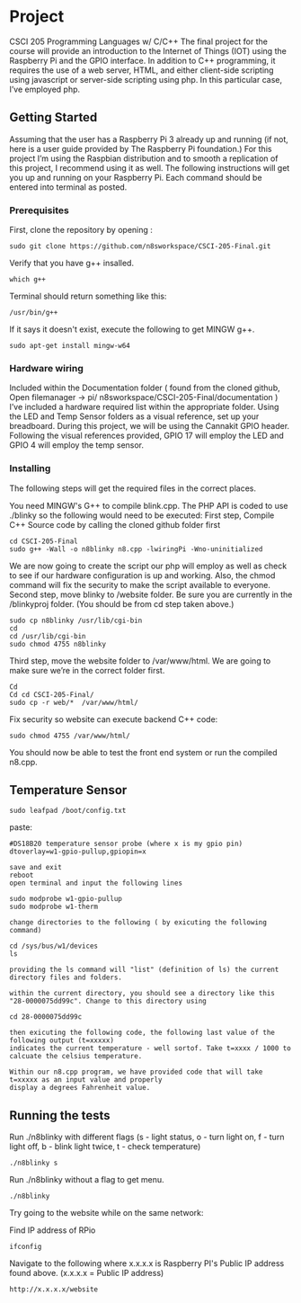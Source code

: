 # Project

CSCI 205 Programming Languages w/ C/C++
The final project for the course will provide an introduction to the Internet of Things (IOT) using the Raspberry Pi and the GPIO interface. In addition to C++ programming, it requires the use of a web server, HTML, and either client-side scripting using javascript or server-side scripting using php. In this particular case, I’ve employed php.   

## Getting Started
Assuming that the user has a Raspberry Pi 3 already up and running (if not, here is a user guide provided by The Raspberry Pi foundation.) For this project I’m using the Raspbian distribution and to smooth a replication of this project, I recommend using it as well. 
The following instructions will get you up and running on your Raspberry Pi. Each command should be entered into terminal as posted. 

### Prerequisites
First, clone the repository by opening :
```
sudo git clone https://github.com/n8sworkspace/CSCI-205-Final.git
```
Verify that you have g++ insalled.
```
which g++
```
Terminal should return something like this:
```
/usr/bin/g++
```
If it says it doesn't exist, execute the following to get MINGW g++.
```
sudo apt-get install mingw-w64
```

### Hardware wiring 
Included within the Documentation folder ( found from the cloned github, Open filemanager -> pi/ n8sworkspace/CSCI-205-Final/documentation ) I’ve included a hardware required list within the appropriate folder. 
Using the LED and Temp Sensor folders as a visual reference, set up your breadboard.
During this project, we will be using the Cannakit GPIO header. Following the visual references provided, GPIO 17 will employ the LED and GPIO 4 will employ the temp sensor.

### Installing
The following steps will get the required files in the correct places.

You need MINGW's G++ to compile blink.cpp.  The PHP API is coded to use ./blinky so the following would need to be executed:
First step, Compile C++ Source code by calling the cloned github folder first

```
cd CSCI-205-Final
sudo g++ -Wall -o n8blinky n8.cpp -lwiringPi -Wno-uninitialized 

```

We are now going to create the script our php will employ as well as check to see if our hardware configuration is up and working. Also, the chmod command will fix the security to make the script available to everyone. 
Second step, move blinky to /website folder. Be sure you are currently in the /blinkyproj folder. (You should be from cd step taken above.) 

```
sudo cp n8blinky /usr/lib/cgi-bin 
cd
cd /usr/lib/cgi-bin
sudo chmod 4755 n8blinky
```


Third step, move the website folder to /var/www/html. We are going to make sure we’re in the correct folder first. 

```
Cd
Cd cd CSCI-205-Final/
sudo cp -r web/*  /var/www/html/
```

Fix security so website can execute backend C++ code:

```
sudo chmod 4755 /var/www/html/
```

You should now be able to test the front end system or run the compiled n8.cpp.

## Temperature Sensor
```
sudo leafpad /boot/config.txt
```
paste: 
```
#DS18B20 temperature sensor probe (where x is my gpio pin)
dtoverlay=w1-gpio-pullup,gpiopin=x
```
	save and exit
	reboot
	open terminal and input the following lines
```
sudo modprobe w1-gpio-pullup
sudo modprobe w1-therm
```
	change directories to the following ( by exicuting the following command)
```
cd /sys/bus/w1/devices
ls
```
	providing the ls command will "list" (definition of ls) the current directory files and folders. 

	within the current directory, you should see a directory like this
	"28-0000075dd99c". Change to this directory using
```	
cd 28-0000075dd99c
```
	then exicuting the following code, the following last value of the following output (t=xxxxx)
	indicates the current temperature - well sortof. Take t=xxxx / 1000 to calcuate the celsius temperature. 
	
	Within our n8.cpp program, we have provided code that will take t=xxxxx as an input value and properly 
	display a degrees Fahrenheit value.


## Running the tests

Run ./n8blinky with different flags (s - light status, o - turn light on, f - turn light off, b - blink light twice, t - check temperature)

```
./n8blinky s
```

Run ./n8blinky without a flag to get menu.

```
./n8blinky
```

Try going to the website while on the same network:

Find IP address of RPio 

```
ifconfig
```

Navigate to the following where x.x.x.x is Raspberry PI's Public IP address found above. (x.x.x.x = Public IP address)

```
http://x.x.x.x/website
```


